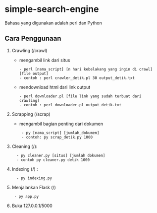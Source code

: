 # simple-search-engine

Bahasa yang digunakan adalah perl dan Python

## Cara Penggunaan
1. Crawling (/crawl)
    * mengambil link dari situs
    
          - perl [nama_script] [n hari kebelakang yang ingin di crawl] [file output]
          - contoh : perl crawler_detik.pl 30 output_detik.txt
          
    * mendownload html dari link output
    
          - perl downloader.pl [file link yang sudah terbuat dari crawling]
          - contoh : perl downloader.pl output_detik.txt
          
2. Scrapping (/scrap) 
   * mengambil bagian penting dari dokumen
   
          - py [nama_script] [jumlah_dokumen]
          - contoh: py scrap_detik.py 1000
   
3. Cleaning (/):
    
         - py cleaner.py [situs] [jumlah dokumen]
         - contoh py cleaner.py detik 1000
  
4. Indexing (/) :

         - py indexing.py
    
5.  Menjalankan Flask (/)

         - py app.py
    
6. Buka 127.0.0.1/5000
     
              
  
